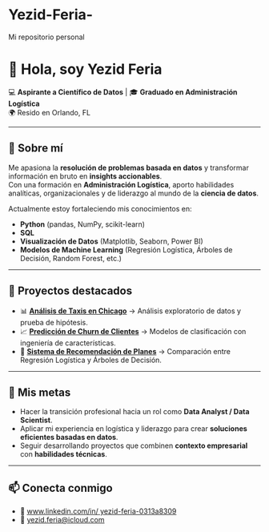 # Yezid-Feria-
Mi repositorio personal
# 👋 Hola, soy Yezid Feria  

💻 **Aspirante a Científico de Datos** | 🎓 **Graduado en Administración Logística**  
🌍 Resido en Orlando, FL  

---

## 🚀 Sobre mí  
Me apasiona la **resolución de problemas basada en datos** y transformar información en bruto en **insights accionables**.  
Con una formación en **Administración Logística**, aporto habilidades analíticas, organizacionales y de liderazgo al mundo de la **ciencia de datos**.  

Actualmente estoy fortaleciendo mis conocimientos en:  
- **Python** (pandas, NumPy, scikit-learn)  
- **SQL**  
- **Visualización de Datos** (Matplotlib, Seaborn, Power BI)  
- **Modelos de Machine Learning** (Regresión Logística, Árboles de Decisión, Random Forest, etc.)  

---

## 📂 Proyectos destacados  
- 📊 **[Análisis de Taxis en Chicago](#)** → Análisis exploratorio de datos y prueba de hipótesis.  
- 📈 **[Predicción de Churn de Clientes](#)** → Modelos de clasificación con ingeniería de características.  
- 🤖 **[Sistema de Recomendación de Planes](#)** → Comparación entre Regresión Logística y Árboles de Decisión.  



---

## 🌟 Mis metas  
- Hacer la transición profesional hacia un rol como **Data Analyst / Data Scientist**.  
- Aplicar mi experiencia en logística y liderazgo para crear **soluciones eficientes basadas en datos**.  
- Seguir desarrollando proyectos que combinen **contexto empresarial** con **habilidades técnicas**.  

---

## 📫 Conecta conmigo  
- 💼 [www.linkedin.com/in/
yezid-feria-0313a8309](#)  
- 📧 yezid.feria@icloud.com 
